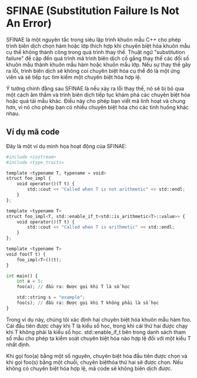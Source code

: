 # SFINAE (Substitution Failure Is Not An Error)
SFINAE là một nguyên tắc trong siêu lập trình khuôn mẫu C++ cho phép trình biên dịch chọn hàm hoặc lớp thích hợp khi chuyên biệt hóa khuôn mẫu cụ thể không thành công trong quá trình thay thế. Thuật ngữ "substitution failure" đề cập đến quá trình mà trình biên dịch cố gắng thay thế các đối số khuôn mẫu thành khuôn mẫu hàm hoặc khuôn mẫu lớp. Nếu sự thay thế gây ra lỗi, trình biên dịch sẽ không coi chuyên biệt hóa cụ thể đó là một ứng viên và sẽ tiếp tục tìm kiếm một chuyên biệt hóa hợp lệ.

Ý tưởng chính đằng sau SFINAE là nếu xảy ra lỗi thay thế, nó sẽ bị bỏ qua một cách âm thầm và trình biên dịch tiếp tục khám phá các chuyên biệt hóa hoặc quá tải mẫu khác. Điều này cho phép bạn viết mã linh hoạt và chung hơn, vì nó cho phép bạn có nhiều chuyên biệt hóa cho các tình huống khác nhau.
## Ví dụ mã code
Đây là một ví dụ minh họa hoạt động của SFINAE:
~~~python
#include <iostream>
#include <type_traits>

template <typename T, typename = void>
struct foo_impl {
    void operator()(T t) {
        std::cout << "Called when T is not arithmetic" << std::endl;
    }
};

template <typename T>
struct foo_impl<T, std::enable_if_t<std::is_arithmetic<T>::value>> {
    void operator()(T t) {
        std::cout << "Called when T is arithmetic" << std::endl;
    }
};

template <typename T>
void foo(T t) {
    foo_impl<T>()(t);
}

int main() {
    int a = 5;
    foo(a); // đầu ra: Được gọi khi T là số học

    std::string s = "example";
    foo(s); // đầu ra: Được gọi khi T không phải là số học
}
~~~
Trong ví dụ này, chúng tôi xác định hai chuyên biệt hóa khuôn mẫu hàm foo. Cái đầu tiên được chạy khi T là kiểu số học, trong khi cái thứ hai được chạy khi T không phải là kiểu số học. std::enable_if_t bên trong danh sách tham số mẫu cho phép ta kiểm soát chuyên biệt hóa nào hợp lệ đối với một kiểu T nhất định.

Khi gọi foo(a) bằng một số nguyên, chuyên biệt hóa đầu tiên được chọn và khi gọi foo(s) bằng một chuỗi, chuyên biệthóa thứ hai sẽ được chọn. Nếu không có chuyên biệt hóa hợp lệ, mã code sẽ không biên dịch được.